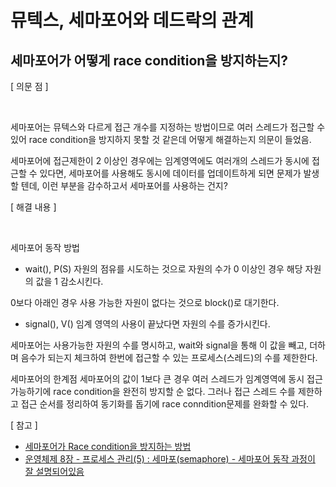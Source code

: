 # 뮤텍스, 세마포어와 데드락의 관계

## 세마포어가 어떻게 race condition을 방지하는지?

[ 의문 점 ] 

</br>

세마포어는 뮤텍스와 다르게 접근 개수를 지정하는 방법이므로 여러 스레드가 접근할 수 있어 race condition을 방지하지 못할 것 같은데 어떻게 해결하는지 의문이 들었음.

세마포어에 접근제한이 2 이상인 경우에는 임계영역에도 여러개의 스레드가 동시에 접근할 수 있다면, 세마포어를 사용해도 동시에 데이터를 업데이트하게 되면 문제가 발생할 텐데, 이런 부분을 감수하고서 세마포어를 사용하는 건지?


[ 해결 내용 ]

</br>

세마포어 동작 방법
- wait(), P(S)
자원의 점유를 시도하는 것으로 자원의 수가 0 이상인 경우 해당 자원의 값을 1 감소시킨다.

0보다 아래인 경우 사용 가능한 자원이 없다는 것으로 block()로 대기한다.

- signal(), V()
임계 영역의 사용이 끝났다면 자원의 수를 증가시킨다.

세마포어는 사용가능한 자원의 수를 명시하고, wait와 signal을 통해 이 값을 빼고, 더하며 음수가 되는지 체크하여 한번에 접근할 수 있는 프로세스(스레드)의 수를 제한한다. 


세마포어의 한계점
세마포어의 값이 1보다 큰 경우 여러 스레드가 임계영역에 동시 접근 가능하기에 race condition을 완전히 방지할 순 없다. 그러나 접근 스레드 수를 제한하고 접근 순서를 정리하여 동기화를 돕기에 race conndition문제를 완화할 수 있다. 



[ 참고 ]
- [세마포어가 Race condition을 방지하는 방법](https://rebro.kr/176)
- [운영체제 8장 - 프로세스 관리(5) : 세마포(semaphore) - 세마포어 동작 과정이 잘 설명되어있음](https://copycode.tistory.com/62)
